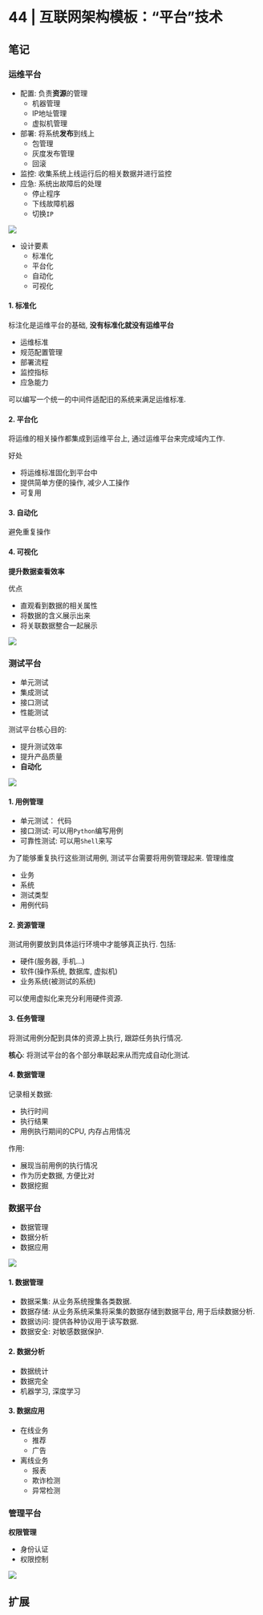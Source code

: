 # 44 | 互联网架构模板：“平台”技术

## 笔记

### 运维平台

* 配置: 负责**资源**的管理
	* 机器管理
	* IP地址管理
	* 虚拟机管理
* 部署: 将系统**发布**到线上
	* 包管理
	* 灰度发布管理
	* 回滚
* 监控: 收集系统上线运行后的相关数据并进行监控
* 应急: 系统出故障后的处理
	* 停止程序
	* 下线故障机器
	* 切换`IP`

![](./img/44_01.png)

* 设计要素
	* 标准化
	* 平台化
	* 自动化
	* 可视化

#### 1. 标准化

标注化是运维平台的基础, **没有标准化就没有运维平台**

* 运维标准
* 规范配置管理
* 部署流程
* 监控指标
* 应急能力

可以编写一个统一的中间件适配旧的系统来满足运维标准.

#### 2. 平台化

将运维的相关操作都集成到运维平台上, 通过运维平台来完成域内工作.

好处

* 将运维标准固化到平台中
* 提供简单方便的操作, 减少人工操作
* 可复用

#### 3. 自动化

避免重复操作

#### 4. 可视化

**提升数据查看效率**

优点

* 直观看到数据的相关属性
* 将数据的含义展示出来
* 将关联数据整合一起展示

![](./img/44_02.png)

### 测试平台

* 单元测试
* 集成测试
* 接口测试
* 性能测试

测试平台核心目的:

* 提升测试效率
* 提升产品质量
* **自动化**

![](./img/44_03.png)

#### 1. 用例管理

* 单元测试： 代码
* 接口测试: 可以用`Python`编写用例
* 可靠性测试: 可以用`Shell`来写

为了能够重复执行这些测试用例, 测试平台需要将用例管理起来. 管理维度

* 业务
* 系统
* 测试类型
* 用例代码

#### 2. 资源管理

测试用例要放到具体运行环境中才能够真正执行. 包括:

* 硬件(服务器, 手机...)
* 软件(操作系统, 数据库, 虚拟机)
* 业务系统(被测试的系统)

可以使用虚拟化来充分利用硬件资源.

#### 3. 任务管理

将测试用例分配到具体的资源上执行, 跟踪任务执行情况.

**核心**: 将测试平台的各个部分串联起来从而完成自动化测试.

#### 4. 数据管理

记录相关数据:

* 执行时间
* 执行结果
* 用例执行期间的CPU, 内存占用情况

作用:

* 展现当前用例的执行情况
* 作为历史数据, 方便比对
* 数据挖掘

### 数据平台

* 数据管理
* 数据分析
* 数据应用

![](./img/44_04.png)

#### 1. 数据管理

* 数据采集: 从业务系统搜集各类数据.
* 数据存储: 从业务系统采集将采集的数据存储到数据平台, 用于后续数据分析.
* 数据访问: 提供各种协议用于读写数据.
* 数据安全: 对敏感数据保护.

#### 2. 数据分析

* 数据统计
* 数据完全
* 机器学习, 深度学习

#### 3. 数据应用

* 在线业务
	* 推荐
	* 广告
* 离线业务
	* 报表
	* 欺诈检测
	* 异常检测

### 管理平台

**权限管理**

* 身份认证
* 权限控制

![](./img/44_05.png)

## 扩展